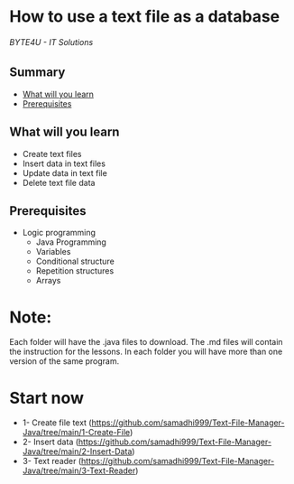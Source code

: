 # How to use a text file as a database
###### BYTE4U - IT Solutions

## Summary
- [What will you learn](#What-will-you-learn)
- [Prerequisites](#Prerequisites)
  
## What will you learn
- Create text files
- Insert data in text files
- Update data in text file
- Delete text file data

## Prerequisites

- Logic programming
  - Java Programming
  - Variables
  - Conditional structure
  - Repetition structures
  - Arrays

# Note:
Each folder will have the .java files to download. 
The .md files will contain the instruction for the lessons. 
In each folder you will have more than one version of the same program.

# Start now 
- 1- Create file text (https://github.com/samadhi999/Text-File-Manager-Java/tree/main/1-Create-File)
- 2- Insert data (https://github.com/samadhi999/Text-File-Manager-Java/tree/main/2-Insert-Data)
- 3- Text reader (https://github.com/samadhi999/Text-File-Manager-Java/tree/main/3-Text-Reader)
